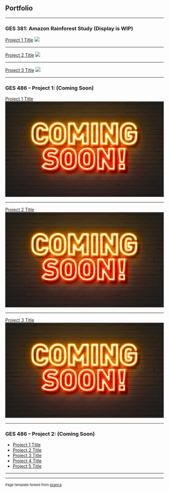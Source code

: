 ## Portfolio

---

### GES 381: Amazon Rainforest Study (Display is WIP)

[Project 1 Title](/sample_page)
<img src="images/AdobeStock_139559217.jpegraw=true"/>

---
[Project 2 Title](/pdf/sample_presentation.pdf)
<img src="images/AdobeStock_139559217.jpegraw=true"/>

---
[Project 3 Title](http://example.com/)
<img src="images/AdobeStock_139559217.jpegraw=true"/>

---

### GES 486 – Project 1: (Coming Soon)

[Project 1 Title](/sample_page)
<img src="images/AdobeStock_139559217.jpeg?raw=true"/>

---
[Project 2 Title](/pdf/sample_presentation.pdf)
<img src="images/AdobeStock_139559217.jpeg?raw=true"/>

---
[Project 3 Title](http://example.com/)
<img src="images/AdobeStock_139559217.jpeg?raw=true"/>

---
### GES 486 – Project 2: (Coming Soon)

- [Project 1 Title](http://example.com/)
- [Project 2 Title](http://example.com/)
- [Project 3 Title](http://example.com/)
- [Project 4 Title](http://example.com/)
- [Project 5 Title](http://example.com/)

---




---
<p style="font-size:11px">Page template forked from <a href="https://github.com/evanca/quick-portfolio">evanca</a></p>
<!-- Remove above link if you don't want to attibute -->
